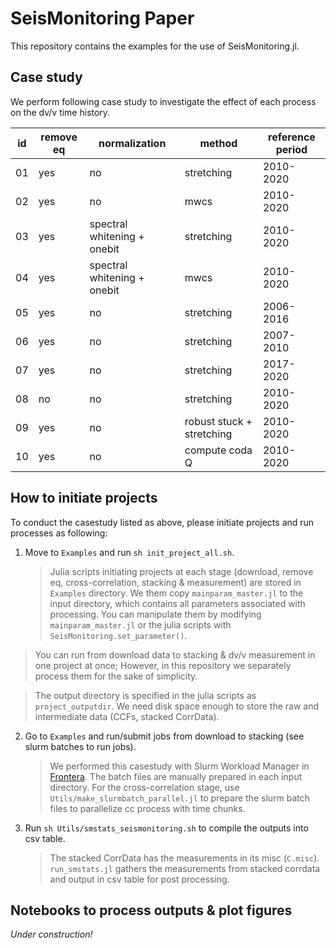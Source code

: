 # SeisMonitoring Paper

This repository contains the examples for the use of SeisMonitoring.jl.

## Case study

We perform following case study to investigate the effect of each process on the dv/v time history.

| id |remove eq|normalization |method| reference period |
|---|---|---|---|---|
|01| yes | no | stretching | 2010-2020 |
|02| yes | no | mwcs | 2010-2020 |
|03| yes | spectral whitening + onebit  | stretching | 2010-2020 |
|04| yes | spectral whitening + onebit | mwcs |2010-2020|
|05| yes | no | stretching | 2006-2016 |
|06| yes | no | stretching | 2007-2010 |
|07| yes | no | stretching | 2017-2020 |
|08| no  | no | stretching | 2010-2020 |
|09| yes | no | robust stuck + stretching | 2010-2020 |
|10| yes | no | compute coda Q | 2010-2020 |

## How to initiate projects
To conduct the casestudy listed as above, please initiate projects and run processes as following:

1. Move to `Examples` and run `sh init_project_all.sh`.
   >Julia scripts initiating projects at each stage (download, remove eq, cross-correlation, stacking & measurement) are stored in `Examples` directory. We them copy `mainparam_master.jl` to the input directory, which contains all parameters associated with processing. You can manipulate them by modifying `mainparam_master.jl` or the julia scripts with `SeisMonitoring.set_parameter()`.

  > You can run from download data to stacking & dv/v measurement in one project at once; However, in this repository we separately process them for the sake of simplicity.

  > The output directory is specified in the julia scripts as `project_outputdir`. We need disk space enough to store the raw and intermediate data (CCFs, stacked CorrData).

2. Go to `Examples` and run/submit jobs from download to stacking (see slurm batches to run jobs).

   > We performed this casestudy with Slurm Workload Manager in [Frontera](https://frontera-portal.tacc.utexas.edu).
   > The batch files are manually prepared in each input directory. For the cross-correlation stage, use `Utils/make_slurmbatch_parallel.jl` to prepare the slurm batch files to parallelize cc process with time chunks.

3. Run `sh Utils/smstats_seismonitoring.sh` to compile the outputs into csv table.

   > The stacked CorrData has the measurements in its misc (`C.misc`). `run_smstats.jl` gathers the measurements from stacked corrdata and output in csv table for post processing.

## Notebooks to process outputs & plot figures

*Under construction!*
